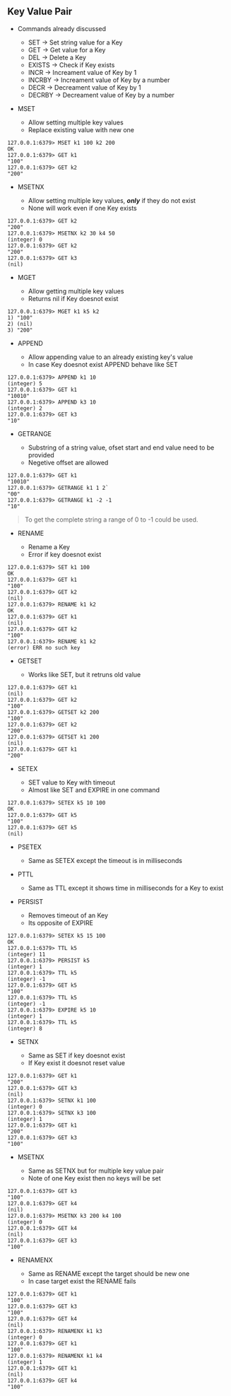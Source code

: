 
## Key Value Pair

- Commands already discussed
    - SET -> Set string value for a Key
    - GET -> Get value for a Key
    - DEL -> Delete a Key
    - EXISTS -> Check if Key exists
    - INCR -> Increament value of Key by 1
    - INCRBY -> Increament value of Key by a number
    - DECR -> Decreament value of Key by 1
    - DECRBY -> Decreament value of Key by a number

- MSET 

    - Allow setting multiple key values
    - Replace existing value with new one


```
127.0.0.1:6379> MSET k1 100 k2 200
OK
127.0.0.1:6379> GET k1
"100"
127.0.0.1:6379> GET k2
"200"
```

- MSETNX 

    - Allow setting multiple key values, ***only*** if they do not exist
    - None will work even if one Key exists

```
127.0.0.1:6379> GET k2
"200"
127.0.0.1:6379> MSETNX k2 30 k4 50
(integer) 0
127.0.0.1:6379> GET k2
"200"
127.0.0.1:6379> GET k3
(nil)
```

- MGET 

    - Allow getting multiple key values
    - Returns nil if Key doesnot exist


```
127.0.0.1:6379> MGET k1 k5 k2
1) "100"
2) (nil)
3) "200"
```

- APPEND 

    - Allow appending value to an already existing key's value
    - In case Key doesnot exist APPEND behave like SET


```
127.0.0.1:6379> APPEND k1 10
(integer) 5
127.0.0.1:6379> GET k1
"10010"
127.0.0.1:6379> APPEND k3 10
(integer) 2
127.0.0.1:6379> GET k3
"10"
```

- GETRANGE 

    - Substring of a string value, ofset start and end value need to be provided
    - Negetive offset are allowed

```
127.0.0.1:6379> GET k1
"10010"
127.0.0.1:6379> GETRANGE k1 1 2`
"00"
127.0.0.1:6379> GETRANGE k1 -2 -1
"10"
```

> To get the complete string a range of 0 to -1 could be used.

- RENAME

    - Rename a Key
    - Error if key doesnot exist

```
127.0.0.1:6379> SET k1 100
OK
127.0.0.1:6379> GET k1
"100"
127.0.0.1:6379> GET k2
(nil)
127.0.0.1:6379> RENAME k1 k2
OK
127.0.0.1:6379> GET k1
(nil)
127.0.0.1:6379> GET k2
"100"
127.0.0.1:6379> RENAME k1 k2
(error) ERR no such key

```

- GETSET

    - Works like SET, but it retruns old value

```
127.0.0.1:6379> GET k1
(nil)
127.0.0.1:6379> GET k2
"100"
127.0.0.1:6379> GETSET k2 200
"100"
127.0.0.1:6379> GET k2
"200"
127.0.0.1:6379> GETSET k1 200
(nil)
127.0.0.1:6379> GET k1
"200"
```

- SETEX 

    - SET value to Key with timeout
    - Almost like SET and EXPIRE in one command

```
127.0.0.1:6379> SETEX k5 10 100
OK
127.0.0.1:6379> GET k5
"100"
127.0.0.1:6379> GET k5
(nil)
```

- PSETEX 

    - Same as SETEX except the timeout is in milliseconds

- PTTL 

    - Same as TTL except it shows time in milliseconds for a Key to exist


- PERSIST 

    - Removes timeout of an Key
    - Its opposite of EXPIRE

```
127.0.0.1:6379> SETEX k5 15 100
OK
127.0.0.1:6379> TTL k5
(integer) 11
127.0.0.1:6379> PERSIST k5
(integer) 1
127.0.0.1:6379> TTL k5
(integer) -1
127.0.0.1:6379> GET k5
"100"
127.0.0.1:6379> TTL k5
(integer) -1
127.0.0.1:6379> EXPIRE k5 10
(integer) 1
127.0.0.1:6379> TTL k5
(integer) 8

```

- SETNX 

    - Same as SET if key doesnot exist
    - If Key exist it doesnot reset value

```
127.0.0.1:6379> GET k1
"200"
127.0.0.1:6379> GET k3
(nil)
127.0.0.1:6379> SETNX k1 100
(integer) 0
127.0.0.1:6379> SETNX k3 100
(integer) 1
127.0.0.1:6379> GET k1
"200"
127.0.0.1:6379> GET k3
"100"
```

- MSETNX

    - Same as SETNX but for multiple key value pair
    - Note of one Key exist then no keys will be set

```
127.0.0.1:6379> GET k3
"100"
127.0.0.1:6379> GET k4
(nil)
127.0.0.1:6379> MSETNX k3 200 k4 100
(integer) 0
127.0.0.1:6379> GET k4
(nil)
127.0.0.1:6379> GET k3
"100"
```

- RENAMENX

    - Same as RENAME except the target should be new one
    - In case target exist the RENAME fails

```
127.0.0.1:6379> GET k1
"100"
127.0.0.1:6379> GET k3
"100"
127.0.0.1:6379> GET k4
(nil)
127.0.0.1:6379> RENAMENX k1 k3
(integer) 0
127.0.0.1:6379> GET k1
"100"
127.0.0.1:6379> RENAMENX k1 k4
(integer) 1
127.0.0.1:6379> GET k1
(nil)
127.0.0.1:6379> GET k4
"100"
```

